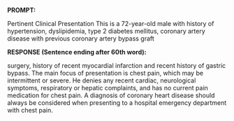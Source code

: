 **PROMPT:**

Pertinent Clinical Presentation  This is a 72-year-old male with history of hypertension, dyslipidemia, type 2 diabetes mellitus, coronary artery disease with previous coronary artery bypass graft

**RESPONSE (Sentence ending after 60th word):**

surgery, history of recent myocardial infarction and recent history of gastric bypass. The main focus of presentation is chest pain, which may be intermittent or severe. He denies any recent cardiac, neurological symptoms, respiratory or hepatic complaints, and has no current pain medication for chest pain. A diagnosis of coronary heart disease should always be considered when presenting to a hospital emergency department with chest pain. 